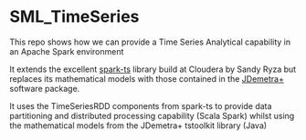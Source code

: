 # SML_TimeSeries

This repo shows how we can provide a Time Series Analytical capability in an Apache Spark environment

It extends the excellent [spark-ts](https://github.com/sryza/spark-timeseries) library build at Cloudera by Sandy Ryza but replaces its mathematical models with those contained in the [JDemetra+](https://github.com/jdemetra) software package.

It uses the TimeSeriesRDD components from spark-ts to provide data partitioning and distributed processing capability (Scala Spark) whilst using the mathematical models from the JDemetra+ tstoolkit library (Java)



